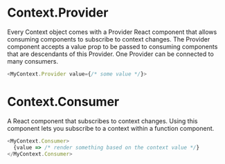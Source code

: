 # Context.Provider
Every Context object comes with a Provider React component that allows consuming components to subscribe to context changes. The Provider component accepts a value prop to be passed to consuming components that are descendants of this Provider. One Provider can be connected to many consumers.
```js
<MyContext.Provider value={/* some value */}>
```

# Context.Consumer
A React component that subscribes to context changes. Using this component lets you subscribe to a context within a function component.
```js
<MyContext.Consumer>
  {value => /* render something based on the context value */}
</MyContext.Consumer>
```
